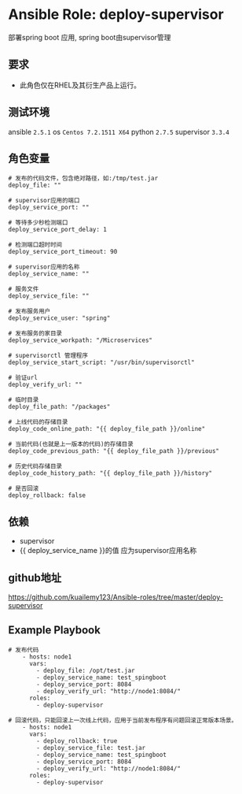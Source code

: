 # Ansible Role: deploy-supervisor

部署spring boot 应用, spring boot由supervisor管理

## 要求

- 此角色仅在RHEL及其衍生产品上运行。

## 测试环境

ansible `2.5.1`
os `Centos 7.2.1511 X64`
python `2.7.5`
supervisor `3.3.4`

## 角色变量
	# 发布的代码文件，包含绝对路径，如:/tmp/test.jar
    deploy_file: ""

    # supervisor应用的端口
    deploy_service_port: ""

    # 等待多少秒检测端口
    deploy_service_port_delay: 1

    # 检测端口超时时间
    deploy_service_port_timeout: 90

    # supervisor应用的名称
    deploy_service_name: ""

    # 服务文件
    deploy_service_file: ""

    # 发布服务用户
    deploy_service_user: "spring"

    # 发布服务的家目录
    deploy_service_workpath: "/Microservices"

    # supervisorctl 管理程序
    deploy_service_start_script: "/usr/bin/supervisorctl"

    # 验证url
    deploy_verify_url: ""

    # 临时目录
    deploy_file_path: "/packages"

    # 上线代码的存储目录
    deploy_code_online_path: "{{ deploy_file_path }}/online"

    # 当前代码(也就是上一版本的代码)的存储目录
    deploy_code_previous_path: "{{ deploy_file_path }}/previous"

    # 历史代码存储目录
    deploy_code_history_path: "{{ deploy_file_path }}/history"

    # 是否回滚
    deploy_rollback: false


## 依赖
- supervisor
- {{ deploy_service_name }}的值 应为supervisor应用名称

## github地址
https://github.com/kuailemy123/Ansible-roles/tree/master/deploy-supervisor

## Example Playbook

    # 发布代码
        - hosts: node1
          vars:
            - deploy_file: /opt/test.jar
            - deploy_service_name: test_spingboot
            - deploy_service_port: 8084
            - deploy_verify_url: "http://node1:8084/"
          roles:
            - deploy-supervisor
      
    # 回滚代码，只能回滚上一次线上代码，应用于当前发布程序有问题回滚正常版本场景。
        - hosts: node1
          vars:
            - deploy_rollback: true
            - deploy_service_file: test.jar
            - deploy_service_name: test_spingboot
            - deploy_service_port: 8084
            - deploy_verify_url: "http://node1:8084/"
          roles:
            - deploy-supervisor
